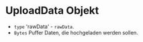 # UploadData Objekt

* `type` 'rawData' - `rawData`.
* ` Bytes ` Puffer Daten, die hochgeladen werden sollen.
